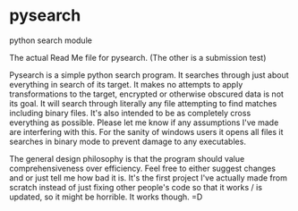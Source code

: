 # pysearch
python search module

The actual Read Me file for pysearch.
 (The other is a submission test)

Pysearch is a simple python search program.  It searches through just about everything in search of its target.  It makes no attempts to apply transformations to the target, encrypted or otherwise obscured data is not its goal.  It will search through literally any file attempting to find matches including binary files. It's also intended to be as completely cross everything as possible.  Please let me know if any assumptions I've made are interfering with this.  For the sanity of windows users it opens all files it searches in binary mode to prevent damage to any executables.

The general design philosophy is that the program should value comprehensiveness over efficiency.  Feel free to either suggest changes and or just tell me how bad it is. It's the first project I've actually made from scratch instead of just fixing other people's code so that it works / is updated, so it might be horrible.   It works though. =D
